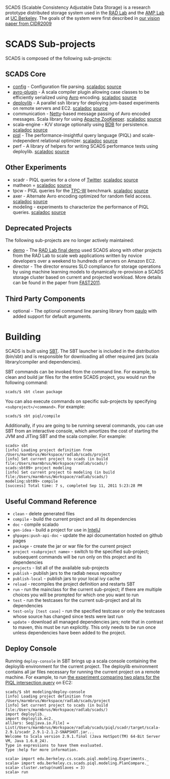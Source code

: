 SCADS (Scalable Consistency Adjustable Data Storage) is a research prototype distributed storage system used in the [RAD Lab](http://radlab.cs.berkeley.edu/) and the [AMP Lab](https://amplab.cs.berkeley.edu/) at [UC Berkeley](http://berkeley.edu/). The goals of the system were first described in [our vision paper from CIDR2009](http://radlab.cs.berkeley.edu/publication/185)

SCADS Sub-projects
=================
SCADS is composed of the following sub-projects:

SCADS Core
----------
* [config](https://github.com/radlab/SCADS/wiki/SCADS-Config) - Configuration file parsing. [scaladoc](http://radlab.github.com/SCADS/config/latest/api/) [source](http://radlab.github.com/SCADS/config/latest/sxr/)
* [avro-plugin](https://github.com/radlab/SCADS/wiki/Avro-Plugin) - A scala compiler plugin allowing case classes to be efficiently serialized using [Avro](http://avro.apache.org/) encoding. [scaladoc](http://radlab.github.com/SCADS/avro-plugin/latest/api/) [source](http://radlab.github.com/SCADS/avro-plugin/latest/sxr/)
* [deploylib](https://github.com/radlab/SCADS/wiki/Deploylib) - A parallel ssh library for deploying jvm-based experiments on remote servers and EC2. [scaladoc](http://radlab.github.com/SCADS/deploylib/latest/api/) [source](http://radlab.github.com/SCADS/deploylib/latest/sxr/)
* communication - [Netty](http://www.jboss.org/netty)-based message passing of Avro encoded messages.  Scala library for using [Apache ZooKeeper](http://zookeeper.apache.org/). [scaladoc](http://radlab.github.com/SCADS/modeling/latest/api/) [source](http://radlab.github.com/SCADS/modeling/latest/sxr/)
* scala-engine - K/V storage optionally using [BDB](http://www.oracle.com/technetwork/database/berkeleydb/overview/index.html) for persistence. [scaladoc](http://radlab.github.com/SCADS/scala-engine/latest/api/) [source](http://radlab.github.com/SCADS/scala-engine/latest/sxr/)
* [piql](https://github.com/radlab/SCADS/wiki/PIQL) - The performance-insightful query language (PIQL) and scale-independent relational optimizer. [scaladoc](http://radlab.github.com/SCADS/piql/latest/api/) [source](http://radlab.github.com/SCADS/piql/latest/sxr/)
* perf - A library of helpers for writing SCADS performance tests using deploylib. [scaladoc](http://radlab.github.com/SCADS/perf/latest/api/) [source](http://radlab.github.com/SCADS/perf/latest/sxr/)

Other Experiments
-----------------
* scadr - PIQL queries for a clone of [Twitter](http://www.twitter.com). [scaladoc](http://radlab.github.com/SCADS/scadr/latest/api/) [source](http://radlab.github.com/SCADS/scadr/latest/sxr/)
* matheon = [scaladoc](http://radlab.github.com/SCADS/matheon/latest/api/) [source](http://radlab.github.com/SCADS/matheon/latest/sxr/)
* tpcw - PIQL queries for the [TPC-W](http://www.tpc.org/tpcw/) benchmark. [scaladoc](http://radlab.github.com/SCADS/tpcw/latest/api/) [source](http://radlab.github.com/SCADS/tpcw/latest/sxr/)
* axer - Alternate Avro encoding optimized for random field access. [scaladoc](http://radlab.github.com/SCADS/axer/latest/api/) [source](http://radlab.github.com/SCADS/axer/latest/sxr/)
* modeling - experiments to characterize the performance of PIQL queries. [scaladoc](http://radlab.github.com/SCADS/modeling/latest/api/) [source](http://radlab.github.com/SCADS/modeling/latest/sxr/)

Deprecated Projects
-------------------
The following sub-projects are no longer actively maintained:

* [demo](https://github.com/radlab/SCADS/wiki/Demo) - The [RAD Lab final demo](http://radlab.cs.berkeley.edu/media-news/345) used SCADS along with other projects from the RAD Lab to scale web applications written by novice developers over a weekend to hundreds of servers on Amazon EC2.
* director - The director ensures SLO compliance for storage operations by using machine learning models to dynamically re-provision a SCADS storage cluster based on current and projected workload.  More details can be found in the paper from [FAST2011](http://www.eecs.berkeley.edu/~franklin/Papers/fast11director.pdf).

Third Party Components
----------------------
* optional - The optional command line parsing library from [paulp](https://github.com/paulp/optional) with added support for default arguments.

Building
========
SCADS is built using [SBT](https://github.com/harrah/xsbt).  The SBT launcher is included in the distribution (bin/sbt) and is responsible for downloading all other required jars (scala library/compiler and dependencies).

SBT commands can be invoked from the command line.  For example, to clean and build jar files for the entire SCADS project, you would run the following command:

    scads/$ sbt clean package

You can also execute commands on specific sub-projects by specifying `<subproject>/<command>`.  For example:

    scads/$ sbt piql/compile

Additionally, if you are going to be running several commands, you can use SBT from an interactive console, which amortizes the cost of starting the JVM and JITing SBT and the scala compiler.  For example:

    scads> sbt
    [info] Loading project definition from /Users/marmbrus/Workspace/radlab/scads/project
    [info] Set current project to scads (in build file:/Users/marmbrus/Workspace/radlab/scads/)
    scads:sbt09> project modeling
    [info] Set current project to modeling (in build file:/Users/marmbrus/Workspace/radlab/scads/)
    modeling:sbt09> compile
    [success] Total time: 7 s, completed Sep 11, 2011 5:23:28 PM

Useful Command Reference
------------------------
* `clean` - delete generated files
* `compile` - build the current project and all its dependencies
* `doc` - compile scalado
* `gen-idea` - build a project for use in [InteliJ](http://www.jetbrains.com/idea/)
* `ghpages:push-api-doc` - update the api documentation hosted on github pages
* `package` - create the jar or war file for the current project
* `project <subproject name>` - switch to the specified sub-project; subsequent commands will be run only on this project and its dependencies
* `projects` - list all of the available sub-projects
* `publish` - publish jars to the radlab nexus repository
* `publish-local` - publish jars to your local ivy cache
* `reload` - recompiles the project definition and restarts SBT
* `run` - run the mainclass for the current sub-project; if there are multiple choices you will be prompted for which one you want to run
* `test` - run the testcases for the current sub-project and all its dependencies
* `test-only [test case]` - run the specified testcase or only the testcases whose source has changed since tests were last run
* `update` - download all managed dependencies jars; note that in contrast to maven, this must be run explicitly.  This only needs to be run once unless dependencies have been added to the project.

Deploy Console
--------------
Running `deploy-console` in SBT brings up a scala console containing the deploylib environment for the current project.  The deploylib environment contains all jar files necessary for running the current project on a remote machine.  For example, to run [the experiment comparing two plans for the PIQL intersection query](https://github.com/radlab/SCADS/blob/sbt09/experiments/modeling/src/main/scala/experiments/PlanCompare.scala) on EC2:

    scads/$ sbt modeling/deploy-console
    [info] Loading project definition from /Users/marmbrus/Workspace/radlab/scads/project
    [info] Set current project to scads (in build file:/Users/marmbrus/Workspace/radlab/scads/)
    import deploylib._
    import deploylib.ec2._
    allJars: Seq[java.io.File] = List(/Users/marmbrus/Workspace/radlab/scads/piql/scadr/target/scala-2.9.1/scadr_2.9.1-2.1.2-SNAPSHOT.jar...
    Welcome to Scala version 2.9.1.final (Java HotSpot(TM) 64-Bit Server VM, Java 1.6.0_24).
    Type in expressions to have them evaluated.
    Type :help for more information.

    scala> import edu.berkeley.cs.scads.piql.modeling.Experiments._
    scala> import edu.berkeley.cs.scads.piql.modeling.PlanCompare._
    scala> cluster.setup(numSlaves = 3)
    scala> run
    
